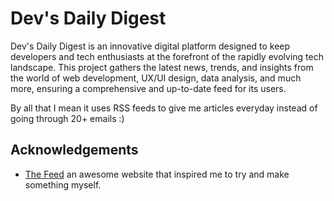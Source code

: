 # Dev's Daily Digest

Dev's Daily Digest is an innovative digital platform designed to keep developers and tech enthusiasts at the forefront of the rapidly evolving tech landscape. This project gathers the latest news, trends, and insights from the world of web development, UX/UI design, data analysis, and much more, ensuring a comprehensive and up-to-date feed for its users.

By all that I mean it uses RSS feeds to give me articles everyday instead of going through 20+ emails :)

## Acknowledgements

- [The Feed](https://feed.bradwoods.io/) an awesome website that inspired me to try and make something myself.
